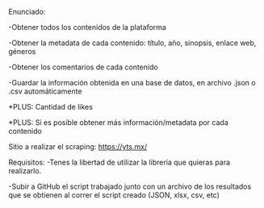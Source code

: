 Enunciado:

-Obtener todos los contenidos de la plataforma

-Obtener la metadata de cada contenido: título, año, sinopsis, enlace web, géneros

-Obtener los comentarios de cada contenido

-Guardar la información obtenida en una base de datos, en archivo .json o .csv automáticamente

*PLUS: Cantidad de likes

*PLUS: Si es posible obtener más información/metadata por cada contenido

Sitio a realizar el scraping: https://yts.mx/

Requisitos:
-Tenes la libertad de utilizar la librería que quieras para realizarlo.

-Subir a GitHub el script trabajado junto con un archivo de los resultados que se obtienen al correr el script creado (JSON, xlsx, csv, etc)
